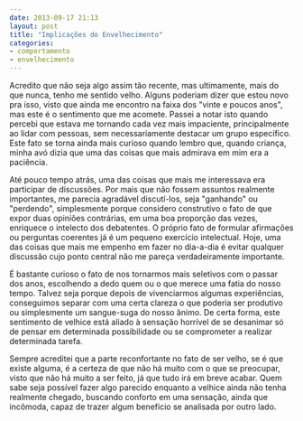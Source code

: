 ```yaml
---
date: 2013-09-17 21:13
layout: post
title: "Implicações do Envelhecimento"
categories: 
- comportamento
- envelhecimento
---
```


Acredito que não seja algo assim tão recente, mas ultimamente, mais do que nunca, tenho me sentido velho. Alguns poderiam dizer que estou novo pra isso, visto que ainda me encontro na faixa dos "vinte e poucos anos", mas este é o sentimento que me acomete. Passei a notar isto quando percebi que estava me tornando cada vez mais impaciente, principalmente ao lidar com pessoas, sem necessariamente destacar um grupo específico. Este fato se torna ainda mais curioso quando lembro que, quando criança, minha avó dizia que uma das coisas que mais admirava em mim era a paciência.

Até pouco tempo atrás, uma das coisas que mais me interessava era participar de discussões. Por mais que não fossem assuntos realmente importantes, me parecia agradável discutí-los, seja "ganhando" ou "perdendo", simplesmente porque considero construtivo o fato de que expor duas opiniões contrárias, em uma boa proporção das vezes, enriquece o intelecto dos debatentes. O próprio fato de formular afirmações ou perguntas coerentes já é um pequeno exercício intelectual. Hoje, uma das coisas que mais me empenho em fazer no dia-a-dia é evitar qualquer discussão cujo ponto central não me pareça verdadeiramente importante.

É bastante curioso o fato de nos tornarmos mais seletivos com o passar dos anos, escolhendo a dedo quem ou o que merece uma fatia do nosso tempo. Talvez seja porque depois de vivenciarmos algumas experiências, conseguimos separar com uma certa clareza o que poderia ser produtivo ou simplesmente um sangue-suga do nosso ânimo. De certa forma, este sentimento de velhice está aliado à sensação horrível de se desanimar só de pensar em determinada possibilidade ou se comprometer a realizar determinada tarefa.

Sempre acreditei que a parte reconfortante no fato de ser velho, se é que existe alguma, é a certeza de que não há muito com o que se preocupar, visto que não há muito a ser feito, já que tudo irá em breve acabar. Quem sabe seja possível fazer algo parecido enquanto a velhice ainda não tenha realmente chegado, buscando conforto em uma sensação, ainda que incômoda, capaz de trazer algum benefício se analisada por outro lado.
